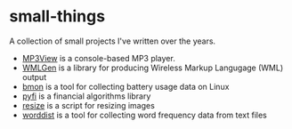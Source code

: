 # small-things
 A collection of small projects I've written over the years.
 
* [MP3View](small-things/tree/main/MP3View) is a console-based MP3 player.
* [WMLGen](small-things/tree/main/WMLGen) is a library for producing Wireless Markup Langugage (WML) output
* [bmon](small-things/tree/main/bmon) is a tool for collecting battery usage data on Linux
* [pyfi](small-things/tree/main/pyfi) is a financial algorithms library
* [resize](small-things/tree/main/resize) is a script for resizing images
* [worddist](small-things/tree/main/worddist) is a tool for collecting word frequency data from text files
